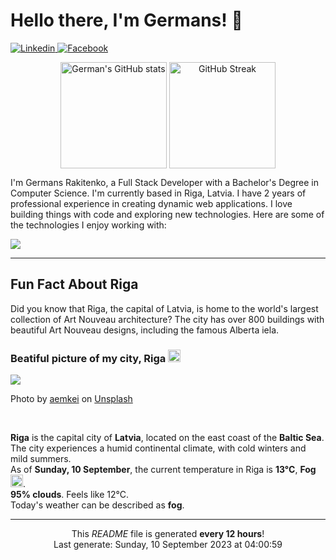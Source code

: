 <h1>Hello there, I'm Germans! 👋</h1>

<p align="left">
    <a href="https://www.linkedin.com/in/germans-rakitenko/">
        <img src="https://img.shields.io/badge/-Linkedin-000?&logo=Linkedin" alt="Linkedin"/>
    </a>
    <a href="https://www.facebook.com/germans.rakitenko">
        <img src="https://img.shields.io/badge/-Facebook-000?&logo=Facebook" alt="Facebook"/>
    </a>
</p>

<p align="middle" >
    <img align="top" alt="German's GitHub stats" src="https://github-readme-stats.vercel.app/api?username=rakitenkogermans&show_icons=true" height="170px" />
    <img align="top" alt="GitHub Streak" src="https://streak-stats.demolab.com?user=rakitenkogermans&date_format=M%20j%5B%2C%20Y%5D" height="170px" />
</p>

<p>
    I'm Germans Rakitenko, a Full Stack Developer with a Bachelor's Degree in Computer Science. I'm currently based in Riga, Latvia. I have 2 years of professional experience in creating dynamic web applications. I love building things with code and exploring new technologies. Here are some of the technologies I enjoy working with:
</p>


<p align="left">
    <a href="https://skillicons.dev">
        <img src="https://skillicons.dev/icons?i=js,ts,react,next,redux,scss,materialui,tailwind,nodejs,express,jest,mongodb,mysql,babel,webpack,linux,nginx,git,github" />
    </a>
</p>

------------

<h2>Fun Fact About Riga</h2>

<p>
    Did you know that Riga, the capital of Latvia, is home to the world's largest collection of Art Nouveau architecture? The city has over 800 buildings with beautiful Art Nouveau designs, including the famous Alberta iela.
</p>

<h3>Beatiful picture of my city, Riga <img src="https://cdn-icons-png.flaticon.com/512/317/317225.png" width="20px"></h3>

<img src="https://images.unsplash.com/photo-1622151788322-9fc309d21961?crop=entropy&cs=tinysrgb&fit=max&fm=jpg&ixid=M3w0MTI1MjZ8MHwxfHNlYXJjaHw0fHxyaWdhfGVufDB8fHx8MTY5NDMwNzY1OHww&ixlib=rb-4.0.3&q=80&w=400"/>

<p>Photo by <a href="https://unsplash.com/@aemkei">aemkei</a> on <a href="https://unsplash.com/">Unsplash</a></p>
<br/>

<p>
    <b>Riga</b> is the capital city of <b>Latvia</b>, located on the east coast of the <b>Baltic Sea</b>. The city experiences a humid continental climate, with cold winters and mild summers.
    <br/>
    As of <b>Sunday, 10 September</b>, the current temperature in Riga is <b>13°C</b>, <b>Fog</b> <img src="https://openweathermap.org/img/wn/50n@2x.png" height="20px">.
    <br/>
    <b>95% clouds</b>. Feels like 12°C.
    <br/>
    Today's weather can be described as <b>fog</b>.
</p>

------------
<p align="center">This <i>README</i> file is generated <b>every 12 hours</b>!<br/>Last generate: Sunday, 10 September 2023 at 04:00:59<br /></p>
